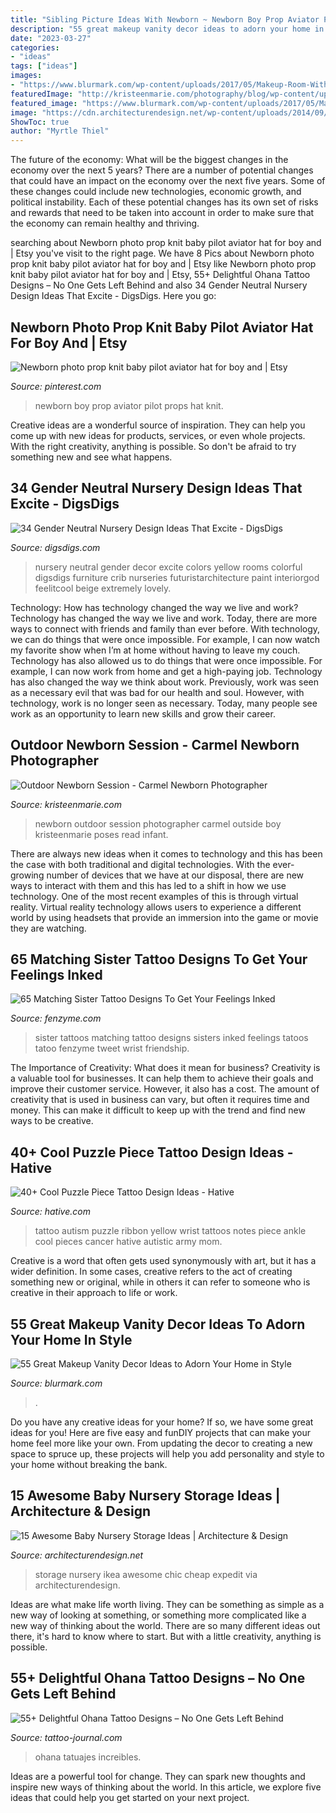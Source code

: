 ```yaml
---
title: "Sibling Picture Ideas With Newborn ~ Newborn Boy Prop Aviator Pilot Props Hat Knit"
description: "55 great makeup vanity decor ideas to adorn your home in style"
date: "2023-03-27"
categories:
- "ideas"
tags: ["ideas"]
images:
- "https://www.blurmark.com/wp-content/uploads/2017/05/Makeup-Room-With-DIY-Stool-1024x1024.jpg"
featuredImage: "http://kristeenmarie.com/photography/blog/wp-content/uploads/2015/08/2015-08-20_0008.jpg"
featured_image: "https://www.blurmark.com/wp-content/uploads/2017/05/Makeup-Room-With-DIY-Stool-1024x1024.jpg"
image: "https://cdn.architecturendesign.net/wp-content/uploads/2014/09/1011.jpg"
ShowToc: true
author: "Myrtle Thiel"
---
```



The future of the economy: What will be the biggest changes in the economy over the next 5 years?
There are a number of potential changes that could have an impact on the economy over the next five years. Some of these changes could include new technologies, economic growth, and political instability. Each of these potential changes has its own set of risks and rewards that need to be taken into account in order to make sure that the economy can remain healthy and thriving.

	

		
searching about Newborn photo prop knit baby pilot aviator hat for boy and | Etsy you've visit to the right page. We have 8 Pics about Newborn photo prop knit baby pilot aviator hat for boy and | Etsy like Newborn photo prop knit baby pilot aviator hat for boy and | Etsy, 55+ Delightful Ohana Tattoo Designs – No One Gets Left Behind and also 34 Gender Neutral Nursery Design Ideas That Excite - DigsDigs. Here you go:
		
    
## Newborn Photo Prop Knit Baby Pilot Aviator Hat For Boy And | Etsy

<img loading=lazy src="https://i.pinimg.com/736x/71/f5/d8/71f5d8ede4d2e2cfc8918cab75cde05e.jpg" onerror="this.onerror=null;this.src='https://tse4.mm.bing.net/th?id=OIP.0omrVJkwbB_w3uRste6wKwHaLI&amp;pid=15.1';" alt="Newborn photo prop knit baby pilot aviator hat for boy and | Etsy">

_Source: pinterest.com_

>newborn boy prop aviator pilot props hat knit. 

	

Creative ideas are a wonderful source of inspiration. They can help you come up with new ideas for products, services, or even whole projects. With the right creativity, anything is possible. So don't be afraid to try something new and see what happens.

    
## 34 Gender Neutral Nursery Design Ideas That Excite - DigsDigs

<img loading=lazy src="http://www.digsdigs.com/photos/gender-neutral-nursery-design-ideas-that-excite-8.jpg" onerror="this.onerror=null;this.src='https://tse4.mm.bing.net/th?id=OIP.CVFxt6_uz7CWI74YCQmQSgHaLJ&amp;pid=15.1';" alt="34 Gender Neutral Nursery Design Ideas That Excite - DigsDigs">

_Source: digsdigs.com_

>nursery neutral gender decor excite colors yellow rooms colorful digsdigs furniture crib nurseries futuristarchitecture paint interiorgod feelitcool beige extremely lovely. 

	

Technology: How has technology changed the way we live and work?
Technology has changed the way we live and work. Today, there are more ways to connect with friends and family than ever before. With technology, we can do things that were once impossible. For example, I can now watch my favorite show when I’m at home without having to leave my couch. Technology has also allowed us to do things that were once impossible. For example, I can now work from home and get a high-paying job. Technology has also changed the way we think about work. Previously, work was seen as a necessary evil that was bad for our health and soul. However, with technology, work is no longer seen as necessary. Today, many people see work as an opportunity to learn new skills and grow their career.

    
## Outdoor Newborn Session - Carmel Newborn Photographer

<img loading=lazy src="http://kristeenmarie.com/photography/blog/wp-content/uploads/2015/08/2015-08-20_0008.jpg" onerror="this.onerror=null;this.src='https://tse1.mm.bing.net/th?id=OIP.HaKa0cWVDf5zh4LZx_hiFQHaQB&amp;pid=15.1';" alt="Outdoor Newborn Session - Carmel Newborn Photographer">

_Source: kristeenmarie.com_

>newborn outdoor session photographer carmel outside boy kristeenmarie poses read infant. 

	

There are always new ideas when it comes to technology and this has been the case with both traditional and digital technologies. With the ever-growing number of devices that we have at our disposal, there are new ways to interact with them and this has led to a shift in how we use technology. One of the most recent examples of this is through virtual reality. Virtual reality technology allows users to experience a different world by using headsets that provide an immersion into the game or movie they are watching.

    
## 65 Matching Sister Tattoo Designs To Get Your Feelings Inked

<img loading=lazy src="http://www.fenzyme.com/wp-content/uploads/2016/10/matching-sister-tattoos-designs00019.jpg" onerror="this.onerror=null;this.src='https://tse1.mm.bing.net/th?id=OIP.JzNKydJjuKQwru9-hzFEJAHaMC&amp;pid=15.1';" alt="65 Matching Sister Tattoo Designs To Get Your Feelings Inked">

_Source: fenzyme.com_

>sister tattoos matching tattoo designs sisters inked feelings tatoos tatoo fenzyme tweet wrist friendship. 

	

The Importance of Creativity: What does it mean for business?
Creativity is a valuable tool for businesses. It can help them to achieve their goals and improve their customer service. However, it also has a cost. The amount of creativity that is used in business can vary, but often it requires time and money. This can make it difficult to keep up with the trend and find new ways to be creative.

    
## 40+ Cool Puzzle Piece Tattoo Design Ideas - Hative

<img loading=lazy src="https://hative.com/wp-content/uploads/2014/03/puzzle-piece-tattoos/36-yellow-ribbon-puzzle-music-notes-ankle.jpg" onerror="this.onerror=null;this.src='https://tse4.mm.bing.net/th?id=OIP.-BkIfg7KC9rX7JLC9WMNVAHaJ6&amp;pid=15.1';" alt="40+ Cool Puzzle Piece Tattoo Design Ideas - Hative">

_Source: hative.com_

>tattoo autism puzzle ribbon yellow wrist tattoos notes piece ankle cool pieces cancer hative autistic army mom. 

	

Creative is a word that often gets used synonymously with art, but it has a wider definition. In some cases, creative refers to the act of creating something new or original, while in others it can refer to someone who is creative in their approach to life or work.

    
## 55 Great Makeup Vanity Decor Ideas To Adorn Your Home In Style

<img loading=lazy src="https://www.blurmark.com/wp-content/uploads/2017/05/Makeup-Room-With-DIY-Stool-1024x1024.jpg" onerror="this.onerror=null;this.src='https://tse3.mm.bing.net/th?id=OIP.3Y5CevSykBs_rO1-HXifRQHaHa&amp;pid=15.1';" alt="55 Great Makeup Vanity Decor Ideas to Adorn Your Home in Style">

_Source: blurmark.com_

>. 

	

Do you have any creative ideas for your home? If so, we have some great ideas for you! Here are five easy and funDIY projects that can make your home feel more like your own. From updating the decor to creating a new space to spruce up, these projects will help you add personality and style to your home without breaking the bank.

    
## 15 Awesome Baby Nursery Storage Ideas | Architecture &amp; Design

<img loading=lazy src="https://cdn.architecturendesign.net/wp-content/uploads/2014/09/1011.jpg" onerror="this.onerror=null;this.src='https://tse1.mm.bing.net/th?id=OIP.94aRVWlbyBarZvg3RekG0QHaHb&amp;pid=15.1';" alt="15 Awesome Baby Nursery Storage Ideas | Architecture &amp; Design">

_Source: architecturendesign.net_

>storage nursery ikea awesome chic cheap expedit via architecturendesign. 

	

Ideas are what make life worth living. They can be something as simple as a new way of looking at something, or something more complicated like a new way of thinking about the world. There are so many different ideas out there, it's hard to know where to start. But with a little creativity, anything is possible.

    
## 55+ Delightful Ohana Tattoo Designs – No One Gets Left Behind

<img loading=lazy src="https://tattoo-journal.com/wp-content/uploads/2017/01/Ohana-Tattoo-38-765x765.jpg" onerror="this.onerror=null;this.src='https://tse2.mm.bing.net/th?id=OIP.-Kv7bqNfBpQZe61lXLjf9gHaHa&amp;pid=15.1';" alt="55+ Delightful Ohana Tattoo Designs – No One Gets Left Behind">

_Source: tattoo-journal.com_

>ohana tatuajes increibles. 

	

Ideas are a powerful tool for change. They can spark new thoughts and inspire new ways of thinking about the world. In this article, we explore five ideas that could help you get started on your next project.

